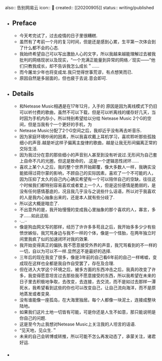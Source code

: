 also:: 告别网易云
icon:: 📝
created:: [[20200905]]
status:: writing/published

- ## Preface
  - 今天考完试了，过去疫情的日子里很糟糕.
  - 虽然有了考前一个月的复习时间，但是还是感到心累，生平第一次体会到了什么都不会的心态.
  - 我始终希望自己可以写出激励人心的文字，所以我越来越能理解过去被我批判的网络现状以及现实，“一个充满正能量到异常的网络／现实——”他们只教我成长，却不告诉我怎么成长＂......
  - 而今屠龙少年也将变成龙.我只觉得世事荒谬，有点想笑而已.
  - 原因自然是多层面的，但也疲于去说.意会即可.
- ## Details
  - 和Netease Music相遇是在17年12月，入手的 原因是因为离线模式下仍旧可以听付费的歌曲，虽然不可以下载，但是可以听离线的缓存好几天，当时因为手机内存小，所以特别希望给以分给 Netease Music 2个G的空间，但是当我有个一个更好的手机，为
  - Netease Music分配了2个G空间之后，我却近乎没有再去听音乐.
  - 因为家庭环境吵闹的因素，所以我喜欢戴上耳机学习，喜欢聆听那些孤独细小的声音.越是听这样子偏离主旋律的歌曲，越是让我无形间偏离正常的交际生活.
  - 因为我过分在意的那些细小的声音别人甚至到没有听说过.无形间为自己套上自命不凡的光圈，但这是致命的，.这是一个逻辑恶性闭环......
  - 喜欢上某个人之后，我的整个世界开始颠覆，像大多数人一样，我确实没能抵得过荷尔蒙的影响，不顾自己的实际因素，喜欢了一个不可能的人，因为压抑了太久的自己内心确实希望有一个可以陪伴自己的空缺，往往这个时候我们都特别容易喜欢或者爱上一个人，但是这份感情是脆弱的，是没有任何感情基底的，况且我几乎没与之说些什么话语，所以对于我喜欢的人是我内心抽象出来的，还是本人就有些分歧了.
  - 所以这大概是暗恋了.
  - 不出意外的是，我开始慢慢的变成我心里抽象的那个喜欢的人，寡言，多才......如此这般.
  - ·...··
  - 像是狗血网文写的那样，经历了许许多多苟且之后，我开始多多少少有些愤世嫉俗，我咒骂身边与我不一样的个体，像是一个怪胎，在两年独立时间里我疯了似的加速闭环对我的效果.
  - 我开始变得真正的偏执.我不愿意接受外界的声音，我咒骂看到的不一样的一切，自以为可以不一样.显然这不是最好的选择.
  - 三年后的现在我变了很多，像是3年前的自己看6年前的自己一样唏嘘，变成现在这样也全都是我自作自受罢了，存在及合理.
  - 但在进入大学这个环境之后，被多方面的东西冲击之后，我真的改变了许多，我变得愿意坦言过去那些我不愿意接受的东西，所以我希望在未来的日子里去积极地争取，去改变，去连接，去交流，而不是如过去那样一潭死水，我希望看到这些的你也可以改变自己，让自己流向海洋，而不是原地蒸发或者变臭.
  - 没有谁能像一座孤岛，在大海里独居。每个人都像一块泥土，连接成整块陆地。
  - 如果我们这片土地一切皆有可能，可是你还是人生不如意，那只能说明是你自己的问题.
  - 这是至今为止我想对Netease Music上关注我的人坦言的话语.
  - “见天地，见众生.＂
  - 未来的自己会转博或转推，所以可能不怎么再发动态了，承蒙关注，诸君好运.
- ###